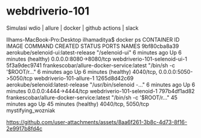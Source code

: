 # webdriverio-101
Simulasi wdio | allure | docker | github actions | slack

Ilhams-MacBook-Pro:Desktop ilhamaditya$ docker ps
CONTAINER ID   IMAGE                                       COMMAND                  CREATED          STATUS                    PORTS                              NAMES
9bf80cba8a39   aerokube/selenoid-ui:latest-release         "/selenoid-ui"           6 minutes ago    Up 6 minutes (healthy)    0.0.0.0:8080->8080/tcp             webdriverio-101-selenoid-ui-1
5f3a9dec9741   frankescobar/allure-docker-service:latest   "/bin/sh -c '$ROOT/r…"   6 minutes ago    Up 6 minutes (healthy)    4040/tcp, 0.0.0.0:5050->5050/tcp   webdriverio-101-allure-1
1265d8d42c69   aerokube/selenoid:latest-release            "/usr/bin/selenoid -…"   6 minutes ago    Up 6 minutes              0.0.0.0:4444->4444/tcp             webdriverio-101-selenoid-1
797b4df1ad82   frankescobar/allure-docker-service:latest   "/bin/sh -c '$ROOT/r…"   45 minutes ago   Up 45 minutes (healthy)   4040/tcp, 5050/tcp                 mystifying_wozniak



https://github.com/user-attachments/assets/8aa6f261-3b8c-4d73-8f16-2e9917b8fd4c

